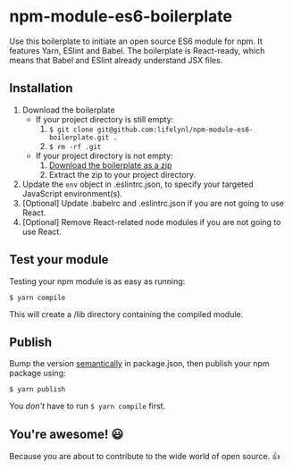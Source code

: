 npm-module-es6-boilerplate
==========

Use this boilerplate to initiate an open source ES6 module for npm. It features Yarn, ESlint and Babel. The boilerplate is React-ready, which means that Babel and ESlint already understand JSX files.

## Installation

1. Download the boilerplate
    - If your project directory is still empty:
        1. `$ git clone git@github.com:lifelynl/npm-module-es6-boilerplate.git .`
        2. `$ rm -rf .git`
    - If your project directory is not empty:
        1. [Download the boilerplate as a zip](https://github.com/lifelynl/npm-module-es6-boilerplate/archive/master.zip)
        2. Extract the zip to your project directory.
2. Update the `env` object in .eslintrc.json, to specify your targeted JavaScript environment(s).
3. [Optional] Update .babelrc and .eslintrc.json if you are not going to use React.
4. [Optional] Remove React-related node modules if you are not going to use React.

## Test your module

Testing your npm module is as easy as running:

    $ yarn compile

This will create a /lib directory containing the compiled module.

## Publish

Bump the version [semantically](https://docs.npmjs.com/misc/semver) in package.json, then publish your npm package using:

    $ yarn publish

You *don't* have to run `$ yarn compile` first.

## You're awesome! 😃

Because you are about to contribute to the wide world of open source. 👍
